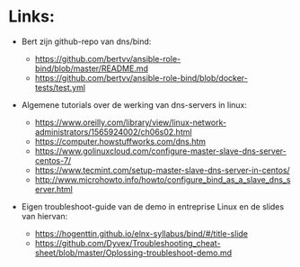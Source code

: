 # Links:
* Bert zijn github-repo van dns/bind:
    - https://github.com/bertvv/ansible-role-bind/blob/master/README.md
    - https://github.com/bertvv/ansible-role-bind/blob/docker-tests/test.yml

* Algemene tutorials over de werking van dns-servers in linux:
    - https://www.oreilly.com/library/view/linux-network-administrators/1565924002/ch06s02.html
    - https://computer.howstuffworks.com/dns.htm
    - https://www.golinuxcloud.com/configure-master-slave-dns-server-centos-7/
    - https://www.tecmint.com/setup-master-slave-dns-server-in-centos/
    - http://www.microhowto.info/howto/configure_bind_as_a_slave_dns_server.html

* Eigen troubleshoot-guide van de demo in entreprise Linux en de slides van hiervan:
    - https://hogenttin.github.io/elnx-syllabus/bind/#/title-slide
    - https://github.com/Dyvex/Troubleshooting_cheat-sheet/blob/master/Oplossing-troubleshoot-demo.md
    